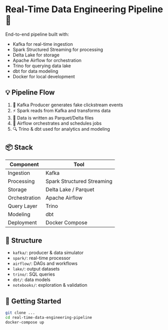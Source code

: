 # Real-Time Data Engineering Pipeline 🚀

End-to-end pipeline built with:
- Kafka for real-time ingestion
- Spark Structured Streaming for processing
- Delta Lake for storage
- Apache Airflow for orchestration
- Trino for querying data lake
- dbt for data modeling
- Docker for local development

## 💡 Pipeline Flow

1. 🔄 Kafka Producer generates fake clickstream events
2. ⚡ Spark reads from Kafka and transforms data
3. 🧊 Data is written as Parquet/Delta files
4. 📅 Airflow orchestrates and schedules jobs
5. 🔍 Trino & dbt used for analytics and modeling

## 📦 Stack

| Component | Tool |
|----------|------|
| Ingestion | Kafka |
| Processing | Spark Structured Streaming |
| Storage | Delta Lake / Parquet |
| Orchestration | Apache Airflow |
| Query Layer | Trino |
| Modeling | dbt |
| Deployment | Docker Compose |

## 📂 Structure

- `kafka/`: producer & data simulator
- `spark/`: real-time processor
- `airflow/`: DAGs and workflows
- `lake/`: output datasets
- `trino/`: SQL queries
- `dbt/`: data models
- `notebooks/`: exploration & validation

## 🚀 Getting Started

```bash
git clone ...
cd real-time-data-engineering-pipeline
docker-compose up
